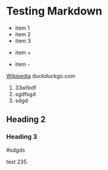 # Testing Markdown

* item 1
* item 2
* item 3
+ item +
- item -

[Wikipedia](http://wikipedia.org) 
duckduckgo.com

1. 33wfedf
2. sgdfsgd
3. sdgd

## Heading 2
### Heading 3

#sdgds

test 235
